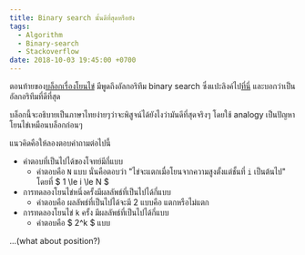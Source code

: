 ```yaml
---
title: Binary search นั้นดีที่สุดหรือยัง
tags:
  - Algorithm
  - Binary-search
  - Stackoverflow
date: 2018-10-03 19:45:00 +0700
---
```


ตอนท้ายของ[บล็อกเรื่องโยนไข่][throw-more-eggs] มีพูดถึงอัลกอริทึม binary search ซึ่งแปะลิงค์ไป[ที่นี่][stackoverflow] และบอกว่าเป็นอัลกอริทึมที่ดีที่สุด

บล็อกนี้จะอธิบายเป็นภาษาไทยง่ายๆว่าจะพิสูจน์ได้ยังไงว่ามันดีที่สุดจริงๆ โดยใช้ analogy เป็นปัญหาโยนไข่เหมือนบล็อกก่อนๆ

แนวคิดคือให้ลองตอบคำถามต่อไปนี้

- คำตอบที่เป็นไปได้ของโจทย์มีกี่แบบ
  - คำตอบคือ `N` แบบ นั่นคือตอบว่า "ไข่จะแตกเมื่อโยนจากความสูงตั้งแต่ชั้นที่ `i` เป็นต้นไป" โดยที่ $ 1 \le i \le N $
- การทดลองโยนไข่หนึ่งครั้งมีผลลัพธ์ที่เป็นไปได้กี่แบบ
  - คำตอบคือ ผลลัพธ์ที่เป็นไปได้จะมี 2 แบบคือ แตกหรือไม่แตก
- การทดลองโยนไข่ `k` ครั้ง มีผลลัพธ์ที่เป็นไปได้กี่แบบ
  - คำตอบคือ $ 2^k $ แบบ

...(what about position?)

[stackoverflow]: //stackoverflow.com/questions/7578709/is-binary-search-optimal-in-worst-case
[throw-more-eggs]: /2018/09/29/throw-more-eggs.html